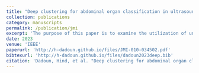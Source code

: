 ```yaml
---
title: "Deep clustering for abdominal organ classification in ultrasound imaging"
collection: publications
category: manuscripts
permalink: /publication/jmi
excerpt: 'The purpose of this paper is to examine the utilization of unlabeled data for abdominal organ classification in multi-label ultrasound images, as an alternative to the conventional transfer learning approach.'
date: 2023
venue: 'IEEE'
paperurl: 'http://h-dadoun.github.io/files/JMI-010-034502.pdf'
bibtexurl: 'http://h-dadoun.github.io/files/dadoun2023deep.bib'
citation: 'Dadoun, Hind, et al. "Deep clustering for abdominal organ classification in ultrasound imaging." Journal of Medical Imaging 10.3 (2023): 034502-034502.'
---
```


